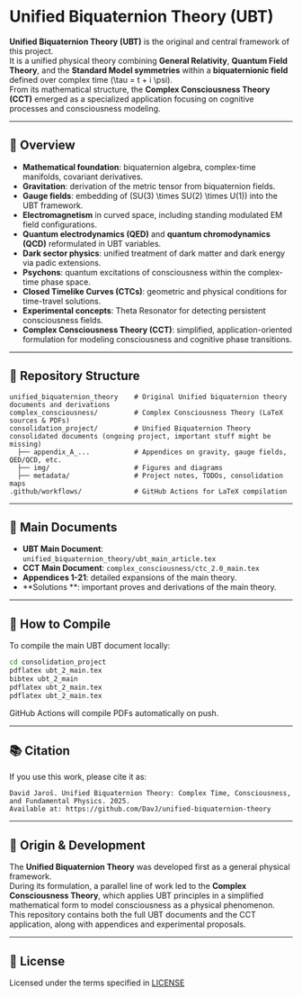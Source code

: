 # Unified Biquaternion Theory (UBT)

**Unified Biquaternion Theory (UBT)** is the original and central framework of this project.  
It is a unified physical theory combining **General Relativity**, **Quantum Field Theory**, and the **Standard Model symmetries** within a **biquaternionic field** defined over complex time \(\tau = t + i \psi\).  
From its mathematical structure, the **Complex Consciousness Theory (CCT)** emerged as a specialized application focusing on cognitive processes and consciousness modeling.

---

## 📜 Overview

- **Mathematical foundation**: biquaternion algebra, complex-time manifolds, covariant derivatives.
- **Gravitation**: derivation of the metric tensor from biquaternion fields.
- **Gauge fields**: embedding of \(SU(3) \times SU(2) \times U(1)\) into the UBT framework.
- **Electromagnetism** in curved space, including standing modulated EM field configurations.
- **Quantum electrodynamics (QED)** and **quantum chromodynamics (QCD)** reformulated in UBT variables.
- **Dark sector physics**: unified treatment of dark matter and dark energy via padic extensions.
- **Psychons**: quantum excitations of consciousness within the complex-time phase space.
- **Closed Timelike Curves (CTCs)**: geometric and physical conditions for time-travel solutions.
- **Experimental concepts**: Theta Resonator for detecting persistent consciousness fields.
- **Complex Consciousness Theory (CCT)**: simplified, application-oriented formulation for modeling consciousness and cognitive phase transitions.

---

## 📂 Repository Structure

```
unified_biquaternion_theory    # Original Unified biquaternion theory documents and derivations
complex_consciousness/         # Complex Consciousness Theory (LaTeX sources & PDFs)
consolidation_project/         # Unified Biquaternion Theory consolidated documents (ongoing project, important stuff might be missing)
  ├── appendix_A_...           # Appendices on gravity, gauge fields, QED/QCD, etc.
  ├── img/                     # Figures and diagrams
  ├── metadata/                # Project notes, TODOs, consolidation maps
.github/workflows/             # GitHub Actions for LaTeX compilation
```

---

## 📄 Main Documents

- **UBT Main Document**: `unified_biquaternion_theory/ubt_main_article.tex`
- **CCT Main Document**: `complex_consciousness/ctc_2.0_main.tex`
- **Appendices 1-21**: detailed expansions of the main theory.
- **Solutions **: important proves and derivations of the main theory.

---

## 🔬 How to Compile

To compile the main UBT document locally:

```bash
cd consolidation_project
pdflatex ubt_2_main.tex
bibtex ubt_2_main
pdflatex ubt_2_main.tex
pdflatex ubt_2_main.tex
```

GitHub Actions will compile PDFs automatically on push.

---

## 📚 Citation

If you use this work, please cite it as:

```
David Jaroš. Unified Biquaternion Theory: Complex Time, Consciousness, and Fundamental Physics. 2025.
Available at: https://github.com/DavJ/unified-biquaternion-theory
```

---

## 📜 Origin & Development

The **Unified Biquaternion Theory** was developed first as a general physical framework.  
During its formulation, a parallel line of work led to the **Complex Consciousness Theory**, which applies UBT principles in a simplified mathematical form to model consciousness as a physical phenomenon.  
This repository contains both the full UBT documents and the CCT application, along with appendices and experimental proposals.

---

## 📜 License

Licensed under the terms specified in [LICENSE](LICENSE.md)
